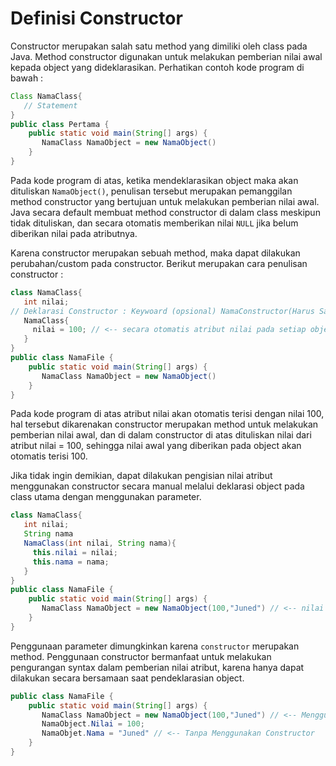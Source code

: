 # Definisi Constructor
Constructor merupakan salah satu method yang dimiliki oleh class pada Java. Method constructor digunakan untuk melakukan pemberian nilai awal kepada object yang dideklarasikan. Perhatikan contoh kode program di bawah :
``````Java
Class NamaClass{
   // Statement
}
public class Pertama {
    public static void main(String[] args) {
       NamaClass NamaObject = new NamaObject()       
    }
}
``````
Pada kode program di atas, ketika mendeklarasikan object maka akan dituliskan `NamaObject()`, penulisan tersebut merupakan pemanggilan method constructor yang bertujuan untuk melakukan pemberian nilai awal. Java secara default membuat method constructor di dalam class meskipun tidak dituliskan, dan secara otomatis memberikan nilai `NULL` jika belum diberikan nilai pada atributnya. 

Karena constructor merupakan sebuah method, maka dapat dilakukan perubahan/custom pada constructor. Berikut merupakan cara penulisan constructor :
``````Java
class NamaClass{
   int nilai;
// Deklarasi Constructor : Keywoard (opsional) NamaConstructor(Harus Sama dengan Nama Class) { Statement }
   NamaClass{
     nilai = 100; // <-- secara otomatis atribut nilai pada setiap object akan bernilai 100
   }
}
public class NamaFile {
    public static void main(String[] args) {
       NamaClass NamaObject = new NamaObject()       
    }
}
`````` 
Pada kode program di atas atribut nilai akan otomatis terisi dengan nilai 100, hal tersebut dikarenakan constructor merupakan method untuk melakukan pemberian nilai awal, dan di dalam constructor di atas dituliskan nilai dari atribut nilai = 100, sehingga nilai awal yang diberikan pada object akan otomatis terisi 100. 

Jika tidak ingin demikian, dapat dilakukan pengisian nilai atribut menggunakan constructor secara manual melalui deklarasi object pada class utama dengan menggunakan parameter.
``````Java
class NamaClass{
   int nilai;
   String nama
   NamaClass(int nilai, String nama){
     this.nilai = nilai;
     this.nama = nama;
   }
}
public class NamaFile {
    public static void main(String[] args) {
       NamaClass NamaObject = new NamaObject(100,"Juned") // <-- nilai awal diisikan di dalam tanda kurung yang akan menjadi argumen menuju constructor       
    }
}
``````
Penggunaan parameter dimungkinkan karena `constructor` merupakan method. Penggunaan constructor bermanfaat untuk melakukan pengurangan syntax dalam pemberian nilai atribut, karena hanya dapat dilakukan secara bersamaan saat pendeklarasian object.

`````Java
public class NamaFile {
    public static void main(String[] args) {
       NamaClass NamaObject = new NamaObject(100,"Juned") // <-- Menggunakan Constructor
       NamaObject.Nilai = 100;
       NamaObjet.Nama = "Juned" // <-- Tanpa Menggunakan Constructor       
    }
}

````` 